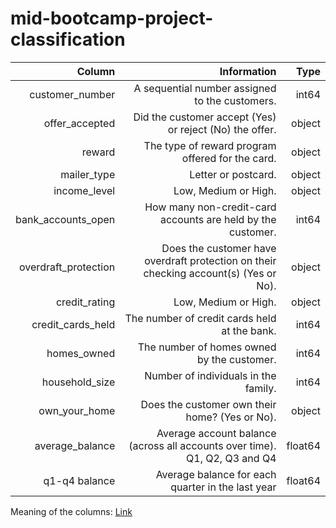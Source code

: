 # mid-bootcamp-project-classification

|               Column |                                                                          Information  | Type     |
|---------------------:|--------------------------------------------------------------------------------------:|---------:|
|      customer_number |                                        A sequential number assigned to the customers. |    int64 |
|       offer_accepted |                               Did the customer accept (Yes) or reject (No) the offer. |   object |
|               reward |                                      The type of reward program offered for the card. |   object |
|          mailer_type |                                                                   Letter or postcard. |   object |
|         income_level |                                                                  Low, Medium or High. |   object |
|   bank_accounts_open |                           How many non-credit-card accounts are held by the customer. |    int64 |
| overdraft_protection | Does the customer have overdraft protection on their checking account(s) (Yes or No). |   object |
|        credit_rating |                                                                  Low, Medium or High. |   object |
|    credit_cards_held |                                          The number of credit cards held at the bank. |    int64 |
|          homes_owned |                                            The number of homes owned by the customer. |    int64 |
|       household_size |                                                  Number of individuals in the family. |    int64 |
|        own_your_home |                                        Does the customer own their home? (Yes or No). |   object |
|      average_balance |            Average account balance (across all accounts over time). Q1, Q2, Q3 and Q4 |  float64 |
|        q1-q4 balance |                                     Average balance for each quarter in the last year |  float64 |

Meaning of the columns: [Link](https://github.com/Ironhack-Data-0621-Remote/mid-bootcamp-project/blob/master/classification/project_details_classification.md)



